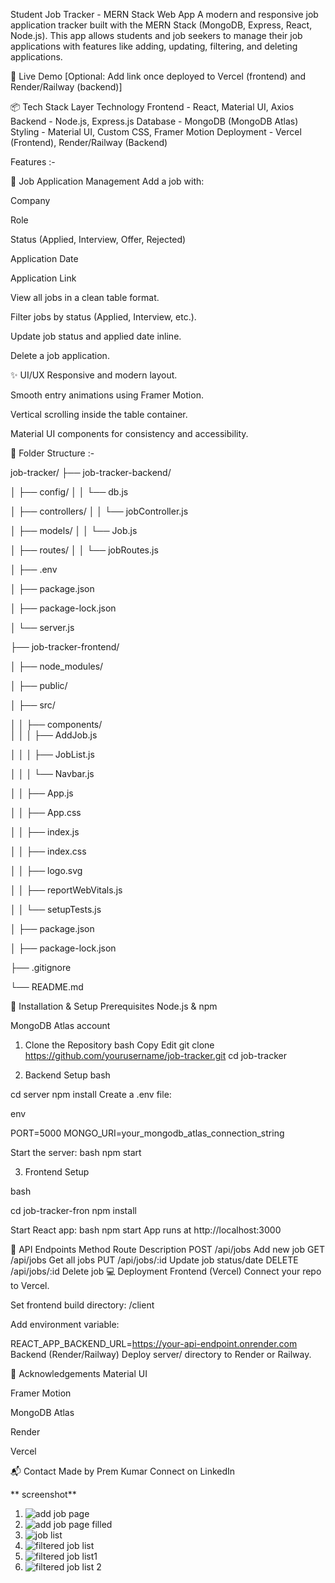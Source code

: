 Student Job Tracker - MERN Stack Web App
A modern and responsive job application tracker built with the MERN Stack (MongoDB, Express, React, Node.js). This app allows students and job seekers to manage their job applications with features like adding, updating, filtering, and deleting applications.

🚀 Live Demo
[Optional: Add link once deployed to Vercel (frontend) and Render/Railway (backend)]

📦 Tech Stack
Layer	Technology
Frontend -	React, Material UI, Axios
Backend -	Node.js, Express.js
Database -	MongoDB (MongoDB Atlas)
Styling -	Material UI, Custom CSS, Framer Motion
Deployment - Vercel (Frontend), Render/Railway (Backend)


Features :- 

📝 Job Application Management
Add a job with:

Company

Role

Status (Applied, Interview, Offer, Rejected)

Application Date

Application Link

View all jobs in a clean table format.

Filter jobs by status (Applied, Interview, etc.).

Update job status and applied date inline.

Delete a job application.

✨ UI/UX
Responsive and modern layout.

Smooth entry animations using Framer Motion.

Vertical scrolling inside the table container.

Material UI components for consistency and accessibility.


📁 Folder Structure :- 

job-tracker/
├── job-tracker-backend/    

│   ├── config/
│   │   └── db.js   

│   ├── controllers/
│   │   └── jobController.js 

│   ├── models/
│   │   └── Job.js 

│   ├── routes/
│   │   └── jobRoutes.js

│   ├── .env   

│   ├── package.json

│   ├── package-lock.json

│   └── server.js                  




├── job-tracker-frontend/  

│   ├── node_modules/

│   ├── public/

│   ├── src/

│   │   ├── components/  
│   │   │   ├── AddJob.js  

│   │   │   ├── JobList.js 

│   │   │   └── Navbar.js   

│   │   ├── App.js    

│   │   ├── App.css 

│   │   ├── index.js   

│   │   ├── index.css   

│   │   ├── logo.svg

│   │   ├── reportWebVitals.js

│   │   └── setupTests.js

│   ├── package.json

│   ├── package-lock.json

├── .gitignore

└── README.md


🔧 Installation & Setup
Prerequisites
Node.js & npm

MongoDB Atlas account

1. Clone the Repository
bash
Copy
Edit
git clone https://github.com/yourusername/job-tracker.git
cd job-tracker

2. Backend Setup
bash

cd server
npm install
Create a .env file:

env

PORT=5000
MONGO_URI=your_mongodb_atlas_connection_string

Start the server:
bash
npm start

3. Frontend Setup

bash

cd job-tracker-fron
npm install


Start React app:
bash
npm start
App runs at http://localhost:3000

📡 API Endpoints
Method  	Route	    Description
POST	 /api/jobs	    Add new job
GET	    /api/jobs	    Get all jobs
PUT	   /api/jobs/:id	Update job status/date
DELETE	/api/jobs/:id	Delete job
💻 Deployment
Frontend (Vercel)
Connect your repo to Vercel.

Set frontend build directory: /client

Add environment variable:

REACT_APP_BACKEND_URL=https://your-api-endpoint.onrender.com
Backend (Render/Railway)
Deploy server/ directory to Render or Railway.


🙌 Acknowledgements
Material UI

Framer Motion

MongoDB Atlas

Render

Vercel

📬 Contact
Made by Prem Kumar
Connect on LinkedIn


** screenshot**
1. ![add job page](<Screenshot/addjob page.jpg>)
2. ![add job page filled](<Screenshot/addjob page1.jpg>)
3. ![job list](<Screenshot/job list.jpg>)
4. ![filtered job list](<Screenshot/job list filter1.jpg>)
5. ![filtered job list1](<Screenshot/job list filter.jpg>)
6. ![filtered job list 2](<Screenshot/job list filter 2.jpg>)


